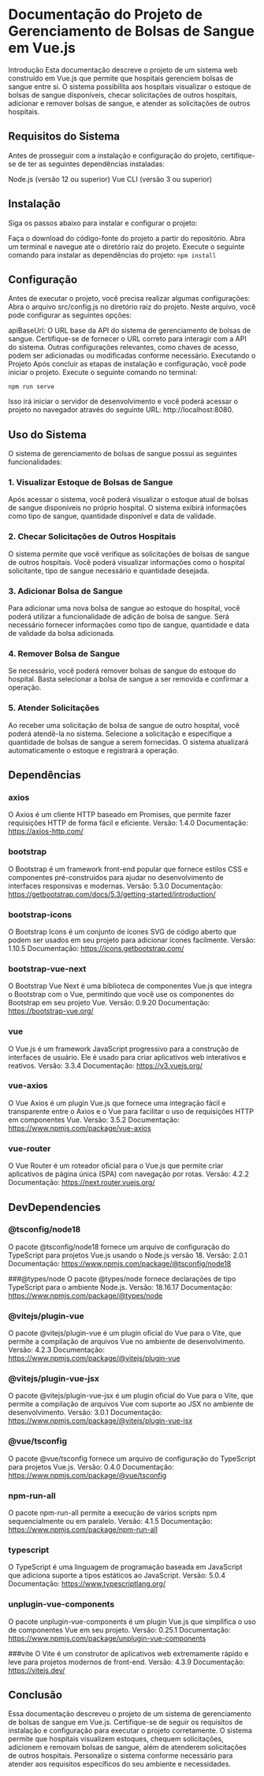 # Documentação do Projeto de Gerenciamento de Bolsas de Sangue em Vue.js
Introdução
Esta documentação descreve o projeto de um sistema web construído em Vue.js que permite que hospitais gerenciem bolsas de sangue entre si. O sistema possibilita aos hospitais visualizar o estoque de bolsas de sangue disponíveis, checar solicitações de outros hospitais, adicionar e remover bolsas de sangue, e atender as solicitações de outros hospitais.

## Requisitos do Sistema
Antes de prosseguir com a instalação e configuração do projeto, certifique-se de ter as seguintes dependências instaladas:

Node.js (versão 12 ou superior)
Vue CLI (versão 3 ou superior)

## Instalação
Siga os passos abaixo para instalar e configurar o projeto:

Faça o download do código-fonte do projeto a partir do repositório.
Abra um terminal e navegue até o diretório raiz do projeto.
Execute o seguinte comando para instalar as dependências do projeto:
``npm install``

## Configuração
Antes de executar o projeto, você precisa realizar algumas configurações:
Abra o arquivo src/config.js no diretório raiz do projeto. Neste arquivo, você pode configurar as seguintes opções:

apiBaseUrl: O URL base da API do sistema de gerenciamento de bolsas de sangue. Certifique-se de fornecer o URL correto para interagir com a API do sistema.
Outras configurações relevantes, como chaves de acesso, podem ser adicionadas ou modificadas conforme necessário.
Executando o Projeto
Após concluir as etapas de instalação e configuração, você pode iniciar o projeto. Execute o seguinte comando no terminal:

``npm run serve``

Isso irá iniciar o servidor de desenvolvimento e você poderá acessar o projeto no navegador através do seguinte URL: http://localhost:8080.

## Uso do Sistema
O sistema de gerenciamento de bolsas de sangue possui as seguintes funcionalidades:

### 1. Visualizar Estoque de Bolsas de Sangue
Após acessar o sistema, você poderá visualizar o estoque atual de bolsas de sangue disponíveis no próprio hospital. O sistema exibirá informações como tipo de sangue, quantidade disponível e data de validade.

### 2. Checar Solicitações de Outros Hospitais
O sistema permite que você verifique as solicitações de bolsas de sangue de outros hospitais. Você poderá visualizar informações como o hospital solicitante, tipo de sangue necessário e quantidade desejada.

### 3. Adicionar Bolsa de Sangue
Para adicionar uma nova bolsa de sangue ao estoque do hospital, você poderá utilizar a funcionalidade de adição de bolsa de sangue. Será necessário fornecer informações como tipo de sangue, quantidade e data de validade da bolsa adicionada.

### 4. Remover Bolsa de Sangue
Se necessário, você poderá remover bolsas de sangue do estoque do hospital. Basta selecionar a bolsa de sangue a ser removida e confirmar a operação.

### 5. Atender Solicitações
Ao receber uma solicitação de bolsa de sangue de outro hospital, você poderá atendê-la no sistema. Selecione a solicitação e especifique a quantidade de bolsas de sangue a serem fornecidas. O sistema atualizará automaticamente o estoque e registrará a operação.


## Dependências
### axios
O Axios é um cliente HTTP baseado em Promises, que permite fazer requisições HTTP de forma fácil e eficiente.
Versão: 1.4.0
Documentação: https://axios-http.com/

### bootstrap
O Bootstrap é um framework front-end popular que fornece estilos CSS e componentes pré-construídos para ajudar no desenvolvimento de interfaces responsivas e modernas.
Versão: 5.3.0
Documentação: https://getbootstrap.com/docs/5.3/getting-started/introduction/

### bootstrap-icons
O Bootstrap Icons é um conjunto de ícones SVG de código aberto que podem ser usados em seu projeto para adicionar ícones facilmente.
Versão: 1.10.5
Documentação: https://icons.getbootstrap.com/

### bootstrap-vue-next
O Bootstrap Vue Next é uma biblioteca de componentes Vue.js que integra o Bootstrap com o Vue, permitindo que você use os componentes do Bootstrap em seu projeto Vue.
Versão: 0.9.20
Documentação: https://bootstrap-vue.org/

### vue
O Vue.js é um framework JavaScript progressivo para a construção de interfaces de usuário. Ele é usado para criar aplicativos web interativos e reativos.
Versão: 3.3.4
Documentação: https://v3.vuejs.org/

### vue-axios
O Vue Axios é um plugin Vue.js que fornece uma integração fácil e transparente entre o Axios e o Vue para facilitar o uso de requisições HTTP em componentes Vue.
Versão: 3.5.2
Documentação: https://www.npmjs.com/package/vue-axios

### vue-router
O Vue Router é um roteador oficial para o Vue.js que permite criar aplicativos de página única (SPA) com navegação por rotas.
Versão: 4.2.2
Documentação: https://next.router.vuejs.org/

## DevDependencies
### @tsconfig/node18
O pacote @tsconfig/node18 fornece um arquivo de configuração do TypeScript para projetos Vue.js usando o Node.js versão 18.
Versão: 2.0.1
Documentação: https://www.npmjs.com/package/@tsconfig/node18

###@types/node
O pacote @types/node fornece declarações de tipo TypeScript para o ambiente Node.js.
Versão: 18.16.17
Documentação: https://www.npmjs.com/package/@types/node

### @vitejs/plugin-vue
O pacote @vitejs/plugin-vue é um plugin oficial do Vue para o Vite, que permite a compilação de arquivos Vue no ambiente de desenvolvimento.
Versão: 4.2.3
Documentação: https://www.npmjs.com/package/@vitejs/plugin-vue

### @vitejs/plugin-vue-jsx
O pacote @vitejs/plugin-vue-jsx é um plugin oficial do Vue para o Vite, que permite a compilação de arquivos Vue com suporte ao JSX no ambiente de desenvolvimento.
Versão: 3.0.1
Documentação: https://www.npmjs.com/package/@vitejs/plugin-vue-jsx

### @vue/tsconfig
O pacote @vue/tsconfig fornece um arquivo de configuração do TypeScript para projetos Vue.js.
Versão: 0.4.0
Documentação: https://www.npmjs.com/package/@vue/tsconfig

### npm-run-all
O pacote npm-run-all permite a execução de vários scripts npm sequencialmente ou em paralelo.
Versão: 4.1.5
Documentação: https://www.npmjs.com/package/npm-run-all

### typescript
O TypeScript é uma linguagem de programação baseada em JavaScript que adiciona suporte a tipos estáticos ao JavaScript.
Versão: 5.0.4
Documentação: https://www.typescriptlang.org/

### unplugin-vue-components
O pacote unplugin-vue-components é um plugin Vue.js que simplifica o uso de componentes Vue em seu projeto.
Versão: 0.25.1
Documentação: https://www.npmjs.com/package/unplugin-vue-components

###vite
O Vite é um construtor de aplicativos web extremamente rápido e leve para projetos modernos de front-end.
Versão: 4.3.9
Documentação: https://vitejs.dev/


## Conclusão
Essa documentação descreveu o projeto de um sistema de gerenciamento de bolsas de sangue em Vue.js. Certifique-se de seguir os requisitos de instalação e configuração para executar o projeto corretamente. O sistema permite que hospitais visualizem estoques, chequem solicitações, adicionem e removam bolsas de sangue, além de atenderem solicitações de outros hospitais. Personalize o sistema conforme necessário para atender aos requisitos específicos do seu ambiente e necessidades.
